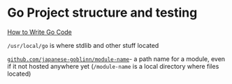 # Go Project structure and testing

[How to Write Go Code](https://golang.org/doc/code.html)

`/usr/local/go` is where stdlib and other stuff located

[`github.com/japanese-goblinn/module-name`](http://github.com/japanese-goblinn/module-name)- a path name for a module, even if it not hosted anywhere yet (`/module-name` is a local directory where files located)